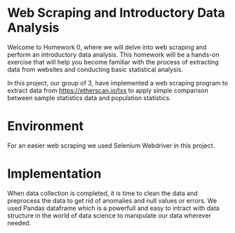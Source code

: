 # Web Scraping and Introductory Data Analysis
Welcome to Homework 0, where we will delve into web scraping and perform an introductory data analysis. This homework will be a hands-on exercise that will help you become familiar with the process of extracting data from websites and conducting basic statistical analysis. 

In this project, our group of 3, have implemented a web scraping program to extract data from https://etherscan.io/txs to apply simple comparison between sample statistics data and population statistics. 
# Environment
For an easier web scraping we used Selenium Webdriver in this project.

# Implementation
When data collection is completed, it is time to clean the data and preprocess the data to get rid of anomalies and null values or errors. 
We used Pandas dataframe which is a powerfull and easy to intract with data structure in the world of data science to manipulate our data wherever needed.

